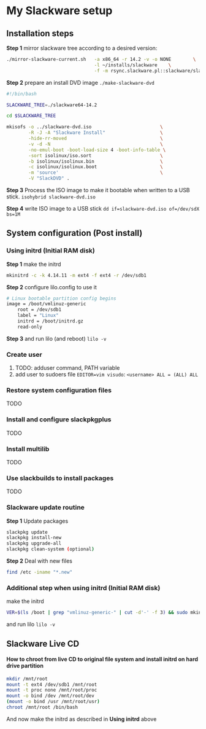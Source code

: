 # My Slackware setup

## Installation steps

**Step 1** mirror slackware tree according to a desired version:
```sh
./mirror-slackware-current.sh   -a x86_64 -r 14.2 -v -o NONE        \
                                -l ~/installs/slackware    \
                                -f -m rsync.slackware.pl::slackware/slackware64-14.2
```

**Step 2** prepare an install DVD image
`./make-slackware-dvd`

```sh
#!/bin/bash

SLACKWARE_TREE=./slackware64-14.2

cd $SLACKWARE_TREE

mkisofs -o ../slackware-dvd.iso                         \
        -R -J -A "Slackware Install"                    \
        -hide-rr-moved                                  \
        -v -d -N                                        \
        -no-emul-boot -boot-load-size 4 -boot-info-table \
        -sort isolinux/iso.sort                         \
        -b isolinux/isolinux.bin                        \
        -c isolinux/isolinux.boot                       \
        -m 'source'                                     \
        -V "SlackDVD" .
```
                  
                  
                  
**Step 3** Process the ISO image to make it bootable when written to a USB stick.
`isohybrid slackware-dvd.iso`


**Step 4** write ISO image to a USB stick
`dd if=slackware-dvd.iso of=/dev/sdX bs=1M`


## System configuration (Post install)

### Using initrd (Initial RAM disk)

**Step 1** make the initrd
```sh 
mkinitrd -c -k 4.14.11 -m ext4 -f ext4 -r /dev/sdb1
```


**Step 2** configure lilo.config to use it
```sh
# Linux bootable partition config begins
image = /boot/vmlinuz-generic
    root = /dev/sdb1
    label = "Linux"
    initrd = /boot/initrd.gz
    read-only
```
      
      
**Step 3** and run lilo (and reboot)
`lilo -v`
      
### Create user
1. TODO: adduser command, PATH variable
2. add user to sudoers file `EDITOR=vim visudo`:
`<username> ALL = (ALL) ALL `
     
     
### Restore system configuration files
TODO
     
### Install and configure slackpkgplus
TODO
     
### Install multilib
TODO
     
### Use slackbuilds to install packages
TODO
     
     
### Slackware update routine
     
**Step 1** Update packages
```sh
slackpkg update
slackpkg install-new
slackpkg upgrade-all
slackpkg clean-system (optional)
```

**Step 2** Deal with new files
```sh
find /etc -iname "*.new"
```

### Additional step when using initrd (Initial RAM disk)
make the initrd
```sh
VER=$(ls /boot | grep "vmlinuz-generic-" | cut -d'-' -f 3) && sudo mkinitrd -c -k $VER -m ext4 -f ext4 -r /dev/sdb1
```
and run lilo `lilo -v`

## Slackware Live CD 
#### How to chroot from live CD to original file system and install initrd on hard drive partition

```sh
mkdir /mnt/root
mount -t ext4 /dev/sdb1 /mnt/root
mount -t proc none /mnt/root/proc
mount -o bind /dev /mnt/root/dev
(mount -o bind /usr /mnt/root/usr)
chroot /mnt/root /bin/bash
```

And now make the initrd as described in __Using initrd__ above 


